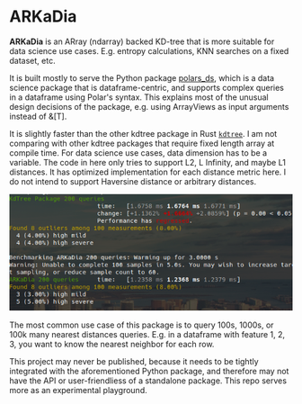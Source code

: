 # ARKaDia

**ARKaDia** is an ARray (ndarray) backed KD-tree that is more suitable for data science use cases. E.g. entropy calculations, KNN searches on a fixed dataset, etc.

It is built mostly to serve the Python package [polars_ds](https://github.com/abstractqqq/polars_ds_extension), which is a data science package that is dataframe-centric, and supports complex queries in a dataframe using Polar's syntax. This explains most of the unusual design decisions of the package, e.g. using ArrayViews as input arguments instead of &[T].

It is slightly faster than the other kdtree package in Rust [`kdtree`](https://crates.io/crates/kdtree). I am not comparing with other kdtree packages that require fixed length array at compile time. For data science use cases, data dimension has to be a variable. The code in here only tries to support L2, L Infinity, and maybe L1 distances. It has optimized implementation for each distance metric here. I do not intend to support Haversine distance or arbitrary distances. 

![benchmark](./pictures/bench.png)

The most common use case of this package is to query 100s, 1000s, or 100k many nearest distances queries. E.g. in a dataframe with feature 1, 2, 3, you want to know the nearest neighbor for each row.

This project may never be published, because it needs to be tightly integrated with the aforementioned Python package, and therefore may not have the API or user-friendliess of a standalone package. This repo serves more as an experimental playground.